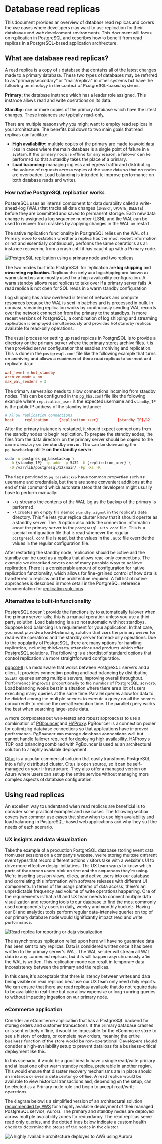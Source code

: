 # Database read replicas

This document provides an overview of database read replicas and covers the use
cases where developers may want to use replication for their databases and web
development environments. This document will focus on replication in PostgreSQL
and describes how to benefit from read replicas in a PostgreSQL-based application
architecture.

## What are database read replicas?

A read replica is a copy of a database that contains all of the latest changes
made to a primary database. These two types of databases may be referred to as
"primary/secondary" or "main/replica" in other systems but have the following
terminology in the context of PostgreSQL-based systems:

**Primary:** the database instance which has a leader role assigned. This
instance allows read and write operations on its data.

**Standby:** one or more copies of the primary database which have the latest
changes. These instances are typically read-only.

There are multiple reasons why you might want to employ read replicas in your
architecture. The benefits boil down to two main goals that read replicas can
facilitate:

- **High availability:** multiple copies of the primary are made to avoid data
  loss in cases where the main database is a single point of failure in a
  system. If the primary node is offline for any reason, a failover can be
  performed so that a standby takes the place of a primary.
- **Load balancing:** managing ingress and egress traffic and distributing the
  volume of requests across copies of the same data so that no nodes are
  overloaded. Load balancing is intended to improve performance on both database
  reads and writes.

### How native PostgreSQL replication works

PostgreSQL uses an internal component for data durability called a
write-ahead-log (WAL) that tracks all data changes (`INSERT`, `UPDATE`,
`DELETE`) before they are committed and saved to permanent storage. Each new
data change is assigned a log sequence number (LSN), and the WAL can be used to
recover from crashes by applying changes in the WAL on restart.

The native replication functionality in PostgreSQL relies on the WAL of a
Primary node to establish whether a replica has the most recent information or
not and essentially continuously performs the same operations as an instance
recovering from a crash until it has caught up with a Primary node.

![PostgreSQL replication using a primary node and two replicas](img/wal_senders.png)

The two modes built into PostgreSQL for replication are **log shipping** and
**streaming replication**. Replicas that only use log shipping are known as warm
standbys and mostly used for a high availability configuration. A warm standby
allows read replicas to take over if a primary server fails. A read replica is
not open for SQL reads in a warm standby configuration.

Log shipping has a low overhead in terms of network and compute resources
because the WAL is sent in batches and is processed in bulk. In contrast,
streaming replication works by continuously sending WAL records over the network
connection from the primary to the standbys. In more recent versions of
PostgreSQL, a combination of log shipping and streaming replication is employed
simultaneously and provides hot standby replicas available for read-only
operations.

The usual process for setting up read replicas in PostgreSQL is to provide a
directory on the primary server where the primary stores archive files. It is
then provided server configuration that enables archiving and replication. This
is done in the `postgresql.conf` file like the following example that turns on
archiving and allows a maximum of three read replicas to connect and replicate
data:

```conf
wal_level = hot_standby
archive_mode = on
max_wal_senders = 3
```

The primary server also needs to allow connections incoming from standby nodes.
This can be configured in the `pg_hba.conf` file like the following example
where `replication_user` is the expected username and `standby_IP` is the public
IP address of the standby instance:

```conf
# Allow replication connections
host     replication     {replication_user}         {standby_IP}/32        md5
```

After the primary instance is restarted, it should expect connections from the
standby nodes to begin replication. To prepare the standby nodes, the files from
the data directory on the primary server should be copied to the same directory
on the standby server. This can be done using the `pg_basebackup` utility **on
the standby server**:

```bash
sudo -u postgres pg_basebackup \
  -h {standby_IP} -ip-addr -p 5432 -U {replication_user} \
  -D /var/lib/postgresql/12/main/ -Fp -Xs -R
```

The flags provided to `pg_basebackup` have common properties such as username
and credentials, but there are some convenient additions at the end of this
command which automate steps that developers might usually have to perform
manually:

- `-Xs` streams the contents of the WAL log as the backup of the primary is
  performed.
- `-R` creates an empty file named `standby.signal` in the replica's data
  directory. This file lets your replica cluster know that it should operate as
  a standby server. The `-R` option also adds the connection information about
  the primary server to the `postgresql.auto.conf` file. This is a special
  configuration file that is read whenever the regular `postgresql.conf` file is
  read, but the values in the `.auto` file override the values in the regular
  configuration file.

After restarting the standby node, replication should be active and the standby
can be used as a replica that allows read-only connections. The example we
described covers one of many possible ways to achieve replication. There is a
considerable amount of configuration for native replication functionality, which
allows for fine-grained control of how data is transferred to replicas and the
architecture required. A full list of native approaches is described in more
detail in the PostgreSQL reference documentation for
[replication solutions](https://www.postgresql.org/docs/current/different-replication-solutions.html).

### Alternatives to built-in functionality

PostgreSQL doesn't provide the functionality to automatically failover when the
primary server fails; this is a manual operation unless you use a third-party
solution. Load balancing is also not automatic with hot standbys. Suppose load
balancing is a requirement for your application. In that case, you must provide
a load-balancing solution that uses the primary server for read-write operations
and the standby server for read-only operations. Due to the popularity of
PostgreSQL, there are many options for handling replication, including
third-party extensions and products which offer PostgreSQL solutions. The
following is a shortlist of standard options that control replication via more
straightforward configuration.

[pgpool-II](https://www.pgpool.net/mediawiki/index.php/Main_Page) is a
middleware that works between PostgreSQL servers and a client. It provides
connection pooling and load balancing by distributing `SELECT` queries among
multiple servers, improving overall throughput. Performance improves
proportionally to the number of PostgreSQL servers. Load balancing works best in
a situation where there are a lot of users executing many queries at the same
time. Parallel queries allow for data to be divided among the multiple servers
to execute a query on all the servers concurrently to reduce the overall
execution time. The parallel query works the best when searching large-scale
data.

A more complicated but well-tested and robust approach is to use a combination
of [PGbouncer](https://www.pgbouncer.org/) and
[HAProxy](http://www.haproxy.org/). PgBouncer is a connection pooler for
optimizing database connections so that applications have improved performance.
PgBouncer can manage database connections well but cannot handle failover
required for deploying high availability. HAProxy's TCP load balancing combined
with PgBouncer is used as an architectural solution to a highly available
deployment.

[Citus](https://www.citusdata.com/product/community) is a popular commercial
solution that easily transforms PostgreSQL into a fully distributed cluster.
Citus is open source, so it can be self-managed on your infrastructure. They
also offer a managed version on Azure where users can set up the entire service
without managing more complex aspects of database configuration.

## Using read replicas

An excellent way to understand when read replicas are beneficial is to consider
some practical examples and use cases. The following section covers two common
use cases that show when to use high availability and load balancing in
PostgreSQL-based web applications and why they suit the needs of each scenario.

### UX insights and data visualization

Take the example of a production PostgreSQL database storing event data from
user sessions on a company's website. We're storing multiple different event
types that record different actions visitors take with a website's UI to drive
more effective design initiatives. The UX team wants to know which parts of the
screen users click on first and the sequences they're using. We're inserting
session views, clicks, and active users into our database and correlating this
information with software releases with different UI components. In terms of the
usage patterns of data access, there's an unpredictable frequency and volume of
write operations happening. One of the requirements is that a UI and UX team
needs to connect multiple data visualization and reporting tools to our database
to find the most commonly used components by users in daily, weekly and monthly
buckets. Having our BI and analytics tools perform regular data-intensive
queries on top of our primary database node would significantly impact read and
write performance.

![Read replica for reporting or data visualization](img/read_replica.png)

The asynchronous replication relied upon here will have no guarantee data has
been sent to any replicas. Data is considered written once it has been written
to the primary server's WAL. The WAL sender will stream all WAL data to any
connected replicas, but this will happen asynchronously after the WAL is
written. This replication mode can result in temporary data inconsistency
between the primary and the replicas.

In this case, it's acceptable that there is latency between writes and data
being visible on read replicas because our UX team only need daily reports. We
can ensure that there are read replicas available that do not require data to be
available in real-time but can allow expensive or long-running queries to
without impacting ingestion on our primary node.

### eCommerce application

Consider an eCommerce application that has a PostgreSQL backend for storing
orders and customer transactions. If the primary database crashes or is sent
entirely offline, it would be impossible for the eCommerce store to see a
history of orders, or complete new orders, meaning the entire business function
of the store would be non-operational. Developers should consider a
high-availability setup to prevent data loss for a business-critical deployment
like this.

In this scenario, it would be a good idea to have a single read/write primary
and at least one other warm standby replica, preferable in another region. This
would ensure that disaster recovery mechanisms are in place should an instance
or even a data center go offline. A read replica would be available to view
historical transactions and, depending on the setup, can be elected as a Primary
node role and begin to accept read/write operations.

The diagram below is a simplified version of an architectural solution
[recommended by AWS](https://aws.amazon.com/blogs/database/set-up-highly-available-pgbouncer-and-haproxy-with-amazon-aurora-postgresql-readers/)
for a highly available deployment of their managed PostgreSQL service, Aurora.
The primary and standby nodes are deployed across multiple availability zones
for redundancy. The read replicas serve read-only queries, and the dotted lines
below indicate a custom health check to determine the status of the nodes in the
cluster.

![A highly available architecture deployed to AWS using Aurora](img/ha.png)
